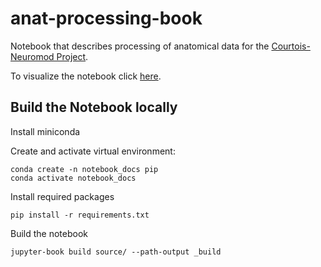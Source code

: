 # anat-processing-book

Notebook that describes processing of anatomical data for the [Courtois-Neuromod Project](https://www.cneuromod.ca/). 

To visualize the notebook click [here](https://courtois-neuromod.github.io/anat-processing-book/).

## Build the Notebook locally

Install miniconda

Create and activate virtual environment:
~~~
conda create -n notebook_docs pip
conda activate notebook_docs
~~~

Install required packages
~~~
pip install -r requirements.txt
~~~

Build the notebook
~~~
jupyter-book build source/ --path-output _build
~~~
